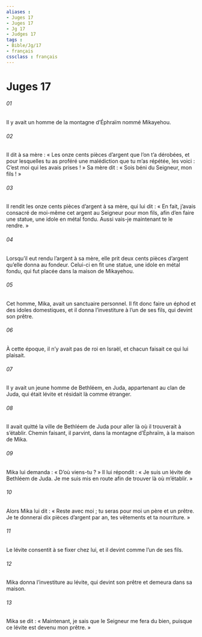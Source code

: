 ```yaml
---
aliases : 
- Juges 17
- Juges 17
- Jg 17
- Judges 17
tags : 
- Bible/Jg/17
- français
cssclass : français
---
```


# Juges 17

###### 01
Il y avait un homme de la montagne d’Éphraïm nommé Mikayehou.
###### 02
Il dit à sa mère : « Les onze cents pièces d’argent que l’on t’a dérobées, et pour lesquelles tu as proféré une malédiction que tu m’as répétée, les voici : C’est moi qui les avais prises ! » Sa mère dit : « Sois béni du Seigneur, mon fils ! »
###### 03
Il rendit les onze cents pièces d’argent à sa mère, qui lui dit : « En fait, j’avais consacré de moi-même cet argent au Seigneur pour mon fils, afin d’en faire une statue, une idole en métal fondu. Aussi vais-je maintenant te le rendre. »
###### 04
Lorsqu’il eut rendu l’argent à sa mère, elle prit deux cents pièces d’argent qu’elle donna au fondeur. Celui-ci en fit une statue, une idole en métal fondu, qui fut placée dans la maison de Mikayehou.
###### 05
Cet homme, Mika, avait un sanctuaire personnel. Il fit donc faire un éphod et des idoles domestiques, et il donna l’investiture à l’un de ses fils, qui devint son prêtre.
###### 06
À cette époque, il n’y avait pas de roi en Israël, et chacun faisait ce qui lui plaisait.
###### 07
Il y avait un jeune homme de Bethléem, en Juda, appartenant au clan de Juda, qui était lévite et résidait là comme étranger.
###### 08
Il avait quitté la ville de Bethléem de Juda pour aller là où il trouverait à s’établir. Chemin faisant, il parvint, dans la montagne d’Éphraïm, à la maison de Mika.
###### 09
Mika lui demanda : « D’où viens-tu ? » Il lui répondit : « Je suis un lévite de Bethléem de Juda. Je me suis mis en route afin de trouver là où m’établir. »
###### 10
Alors Mika lui dit : « Reste avec moi ; tu seras pour moi un père et un prêtre. Je te donnerai dix pièces d’argent par an, tes vêtements et ta nourriture. »
###### 11
Le lévite consentit à se fixer chez lui, et il devint comme l’un de ses fils.
###### 12
Mika donna l’investiture au lévite, qui devint son prêtre et demeura dans sa maison.
###### 13
Mika se dit : « Maintenant, je sais que le Seigneur me fera du bien, puisque ce lévite est devenu mon prêtre. »
